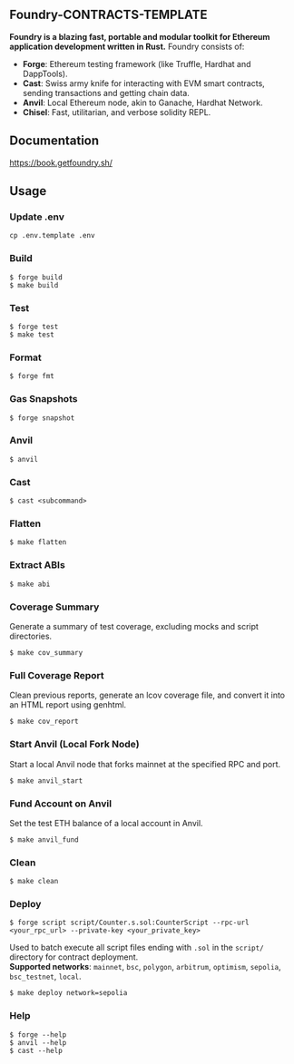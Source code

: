 ## Foundry-CONTRACTS-TEMPLATE

**Foundry is a blazing fast, portable and modular toolkit for Ethereum application development written in Rust.**
Foundry consists of:

- **Forge**: Ethereum testing framework (like Truffle, Hardhat and DappTools).
- **Cast**: Swiss army knife for interacting with EVM smart contracts, sending transactions and getting chain data.
- **Anvil**: Local Ethereum node, akin to Ganache, Hardhat Network.
- **Chisel**: Fast, utilitarian, and verbose solidity REPL.

## Documentation

https://book.getfoundry.sh/

## Usage

### Update .env

`cp .env.template .env`


### Build

```shell
$ forge build
$ make build
```

### Test

```shell
$ forge test
$ make test
```

### Format

```shell
$ forge fmt
```

### Gas Snapshots

```shell
$ forge snapshot
```

### Anvil

```shell
$ anvil
```

### Cast

```shell
$ cast <subcommand>
```

### Flatten

```shell
$ make flatten
```

### Extract ABIs

```shell
$ make abi
```

### Coverage Summary

Generate a summary of test coverage, excluding mocks and script directories.  

```shell
$ make cov_summary
```

### Full Coverage Report

Clean previous reports, generate an lcov coverage file, and convert it into an HTML report using genhtml.  

```shell
$ make cov_report
```

### Start Anvil (Local Fork Node)

Start a local Anvil node that forks mainnet at the specified RPC and port.

```shell
$ make anvil_start
```

### Fund Account on Anvil

Set the test ETH balance of a local account in Anvil.

```shell
$ make anvil_fund
```

### Clean

```shell
$ make clean
```

### Deploy

```shell
$ forge script script/Counter.s.sol:CounterScript --rpc-url <your_rpc_url> --private-key <your_private_key>
```

Used to batch execute all script files ending with `.sol` in the `script/` directory for contract deployment.  
**Supported networks**: `mainnet`, `bsc`, `polygon`, `arbitrum`, `optimism`, `sepolia`, `bsc_testnet`, `local`.

```shell
$ make deploy network=sepolia
```

### Help

```shell
$ forge --help
$ anvil --help
$ cast --help
```
